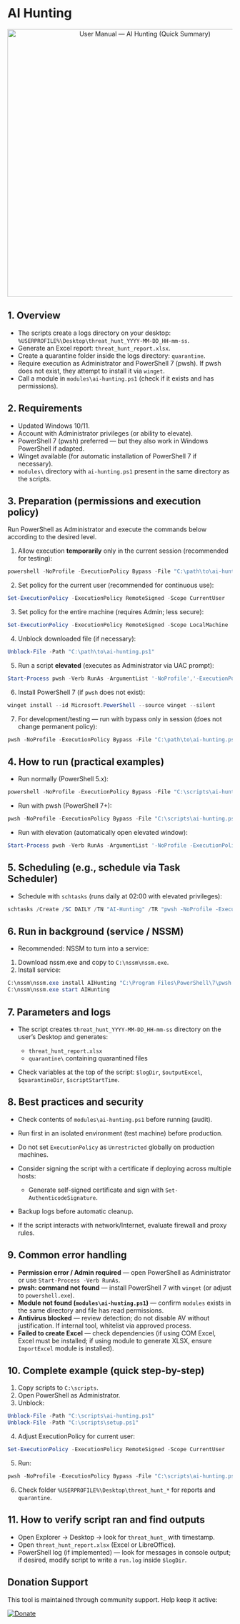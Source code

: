# AI Hunting

<p align="center">
  <a href="https://www.youtube.com/watch?v=11sqkThyr_Q">
    <img src="https://img.youtube.com/vi/11sqkThyr_Q/maxresdefault.jpg" alt="User Manual — AI Hunting (Quick Summary)" width="600">
  </a>
</p>

## 1. Overview

* The scripts create a logs directory on your desktop: `%USERPROFILE%\Desktop\threat_hunt_YYYY-MM-DD_HH-mm-ss`.
* Generate an Excel report: `threat_hunt_report.xlsx`.
* Create a quarantine folder inside the logs directory: `quarantine`.
* Require execution as Administrator and PowerShell 7 (pwsh). If pwsh does not exist, they attempt to install it via `winget`.
* Call a module in `modules\ai-hunting.ps1` (check if it exists and has permissions).

## 2. Requirements

* Updated Windows 10/11.
* Account with Administrator privileges (or ability to elevate).
* PowerShell 7 (pwsh) preferred — but they also work in Windows PowerShell if adapted.
* Winget available (for automatic installation of PowerShell 7 if necessary).
* `modules\` directory with `ai-hunting.ps1` present in the same directory as the scripts.

## 3. Preparation (permissions and execution policy)

Run PowerShell as Administrator and execute the commands below according to the desired level.

1. Allow execution **temporarily** only in the current session (recommended for testing):

```powershell
powershell -NoProfile -ExecutionPolicy Bypass -File "C:\path\to\ai-hunting.ps1"
```

2. Set policy for the current user (recommended for continuous use):

```powershell
Set-ExecutionPolicy -ExecutionPolicy RemoteSigned -Scope CurrentUser
```

3. Set policy for the entire machine (requires Admin; less secure):

```powershell
Set-ExecutionPolicy -ExecutionPolicy RemoteSigned -Scope LocalMachine
```

4. Unblock downloaded file (if necessary):

```powershell
Unblock-File -Path "C:\path\to\ai-hunting.ps1"
```

5. Run a script **elevated** (executes as Administrator via UAC prompt):

```powershell
Start-Process pwsh -Verb RunAs -ArgumentList '-NoProfile','-ExecutionPolicy','Bypass','-File',"C:\path\to\ai-hunting.ps1"
```

6. Install PowerShell 7 (if `pwsh` does not exist):

```powershell
winget install --id Microsoft.PowerShell --source winget --silent
```

7. For development/testing — run with bypass only in session (does not change permanent policy):

```powershell
pwsh -NoProfile -ExecutionPolicy Bypass -File "C:\path\to\ai-hunting.ps1"
```

## 4. How to run (practical examples)

* Run normally (PowerShell 5.x):

```powershell
powershell -NoProfile -ExecutionPolicy Bypass -File "C:\scripts\ai-hunting.ps1"
```

* Run with pwsh (PowerShell 7+):

```powershell
pwsh -NoProfile -ExecutionPolicy Bypass -File "C:\scripts\ai-hunting.ps1"
```

* Run with elevation (automatically open elevated window):

```powershell
Start-Process pwsh -Verb RunAs -ArgumentList '-NoProfile -ExecutionPolicy Bypass -File "C:\scripts\ai-hunting.ps1"'
```

## 5. Scheduling (e.g., schedule via Task Scheduler)

* Schedule with `schtasks` (runs daily at 02:00 with elevated privileges):

```powershell
schtasks /Create /SC DAILY /TN "AI-Hunting" /TR "pwsh -NoProfile -ExecutionPolicy Bypass -File \"C:\scripts\ai-hunting.ps1\"" /ST 02:00 /RL HIGHEST /F
```

## 6. Run in background (service / NSSM)

* Recommended: NSSM to turn into a service:

1. Download nssm.exe and copy to `C:\nssm\nssm.exe`.
2. Install service:

```powershell
C:\nssm\nssm.exe install AIHunting "C:\Program Files\PowerShell\7\pwsh.exe" "-NoProfile -ExecutionPolicy Bypass -File \"C:\scripts\ai-hunting.ps1\""
C:\nssm\nssm.exe start AIHunting
```

## 7. Parameters and logs

* The script creates `threat_hunt_YYYY-MM-DD_HH-mm-ss` directory on the user’s Desktop and generates:

  * `threat_hunt_report.xlsx`
  * `quarantine\` containing quarantined files
* Check variables at the top of the script: `$logDir`, `$outputExcel`, `$quarantineDir`, `$scriptStartTime`.

## 8. Best practices and security

* Check contents of `modules\ai-hunting.ps1` before running (audit).
* Run first in an isolated environment (test machine) before production.
* Do not set `ExecutionPolicy` as `Unrestricted` globally on production machines.
* Consider signing the script with a certificate if deploying across multiple hosts:

  * Generate self-signed certificate and sign with `Set-AuthenticodeSignature`.
* Backup logs before automatic cleanup.
* If the script interacts with network/Internet, evaluate firewall and proxy rules.

## 9. Common error handling

* **Permission error / Admin required** — open PowerShell as Administrator or use `Start-Process -Verb RunAs`.
* **pwsh: command not found** — install PowerShell 7 with `winget` (or adjust to `powershell.exe`).
* **Module not found (`modules\ai-hunting.ps1`)** — confirm `modules` exists in the same directory and file has read permissions.
* **Antivirus blocked** — review detection; do not disable AV without justification. If internal tool, whitelist via approved process.
* **Failed to create Excel** — check dependencies (if using COM Excel, Excel must be installed; if using module to generate XLSX, ensure `ImportExcel` module is installed).

## 10. Complete example (quick step-by-step)

1. Copy scripts to `C:\scripts`.
2. Open PowerShell as Administrator.
3. Unblock:

```powershell
Unblock-File -Path "C:\scripts\ai-hunting.ps1"
Unblock-File -Path "C:\scripts\setup.ps1"
```

4. Adjust ExecutionPolicy for current user:

```powershell
Set-ExecutionPolicy -ExecutionPolicy RemoteSigned -Scope CurrentUser
```

5. Run:

```powershell
pwsh -NoProfile -ExecutionPolicy Bypass -File "C:\scripts\ai-hunting.ps1"
```

6. Check folder `%USERPROFILE%\Desktop\threat_hunt_*` for reports and `quarantine`.

## 11. How to verify script ran and find outputs

* Open Explorer → Desktop → look for `threat_hunt_` with timestamp.
* Open `threat_hunt_report.xlsx` (Excel or LibreOffice).
* PowerShell log (if implemented) — look for messages in console output; if desired, modify script to write a `run.log` inside `$logDir`.

## Donation Support

This tool is maintained through community support. Help keep it active:

[![Donate](https://img.shields.io/badge/Support-Development-blue?style=for-the-badge&logo=github)](https://buy.byfranke.com/b/8wM03kb3u7THeIgaEE)
